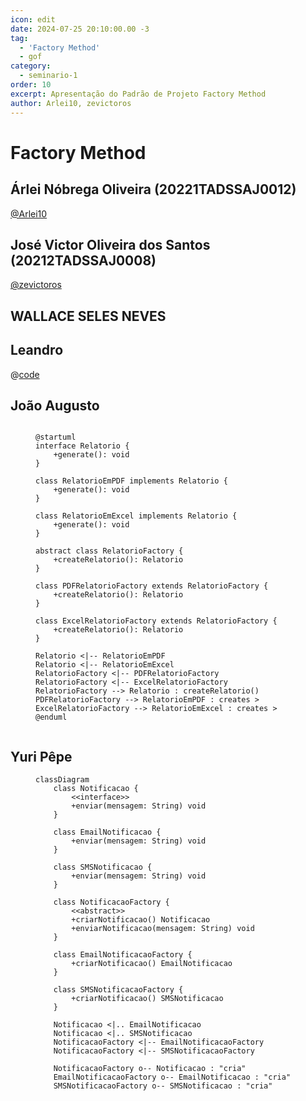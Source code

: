```yaml
---
icon: edit
date: 2024-07-25 20:10:00.00 -3
tag:
  - 'Factory Method'
  - gof
category:
  - seminario-1
order: 10
excerpt: Apresentação do Padrão de Projeto Factory Method
author: Arlei10, zevictoros
---
```

# Factory Method

## Árlei Nóbrega Oliveira (20221TADSSAJ0012)

[@Arlei10](https://github.com/Arlei10)

<!-- @include: ../../../includes/seminario-1-Arlei10/README.md -->

## José Victor Oliveira dos Santos (20212TADSSAJ0008)

[@zevictoros](https://github.com/zevictoros)

<!-- @include: ../../../includes/seminario-1-zevictoros/README.md -->

## WALLACE SELES NEVES


## Leandro

@[code](../../../includes/Leandro/factory_method/Recepcionista.java)

## João Augusto

<figure>

```plantuml

@startuml
interface Relatorio {
    +generate(): void
}

class RelatorioEmPDF implements Relatorio {
    +generate(): void
}

class RelatorioEmExcel implements Relatorio {
    +generate(): void
}

abstract class RelatorioFactory {
    +createRelatorio(): Relatorio
}

class PDFRelatorioFactory extends RelatorioFactory {
    +createRelatorio(): Relatorio
}

class ExcelRelatorioFactory extends RelatorioFactory {
    +createRelatorio(): Relatorio
}

Relatorio <|-- RelatorioEmPDF
Relatorio <|-- RelatorioEmExcel
RelatorioFactory <|-- PDFRelatorioFactory
RelatorioFactory <|-- ExcelRelatorioFactory
RelatorioFactory --> Relatorio : createRelatorio()
PDFRelatorioFactory --> RelatorioEmPDF : creates >
ExcelRelatorioFactory --> RelatorioEmExcel : creates >
@enduml


```

</figure>

## Yuri Pêpe
<figure>

```mermaid
classDiagram
    class Notificacao {
        <<interface>>
        +enviar(mensagem: String) void
    }

    class EmailNotificacao {
        +enviar(mensagem: String) void
    }

    class SMSNotificacao {
        +enviar(mensagem: String) void
    }

    class NotificacaoFactory {
        <<abstract>>
        +criarNotificacao() Notificacao
        +enviarNotificacao(mensagem: String) void
    }

    class EmailNotificacaoFactory {
        +criarNotificacao() EmailNotificacao
    }

    class SMSNotificacaoFactory {
        +criarNotificacao() SMSNotificacao
    }

    Notificacao <|.. EmailNotificacao
    Notificacao <|.. SMSNotificacao
    NotificacaoFactory <|-- EmailNotificacaoFactory
    NotificacaoFactory <|-- SMSNotificacaoFactory

    NotificacaoFactory o-- Notificacao : "cria"
    EmailNotificacaoFactory o-- EmailNotificacao : "cria"
    SMSNotificacaoFactory o-- SMSNotificacao : "cria"

```
<figure>
